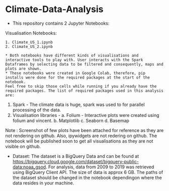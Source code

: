 # Climate-Data-Analysis
* This repository contains 2 Jupyter Notebooks:

Visualisation Notebooks:

    1. Climate_US_1.ipynb
    2. Climate_US_2.ipynb
    
    * Both notebooks have different kinds of visualisations and interactive tools to play with. User interacts with the Spark Dataframes by selecting data to be filtered and consequently, maps and plots are shown.
    * These notebooks were created in Google Colab, therefore, pip installs were done for the required packages at the start of the notebook. 
    Feel free to skip those cells while running if you already have the required packages. The list of required packages used in this analysis are:

  1. Spark - The climate data is huge, spark was used to for parallel processing of the data.
  2. Visualisation libraries - 
       a. Folium - Interactive plots were created using folium and vincent.
       b. Matplotlib
       c. Seaborn
       d. Basemap
 
Note : Screenshot of few plots have been attached for reference as they are not rendering on github. Also, ipywidgets are not redering on github. The notebook will be published soon to get all visualisations as they are not visible on github.


* Dataset: The dataset is a BigQuery Data and can be found at https://bigquery.cloud.google.com/dataset/bigquery-public-data:noaa_gsod.
For analysis, data from 2009 to 2019 was retrieved using BigQuery Client API. The size of data is approx 6 GB. The paths of the dataset should be changed in the notebook dependingon where the data resides in your machine.


